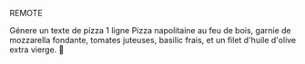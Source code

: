 REMOTE

Génere un texte de pizza 1 ligne Pizza napolitaine au feu de bois, garnie de mozzarella fondante, tomates juteuses, basilic frais, et un filet d'huile d'olive extra vierge. 🍕
